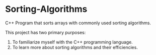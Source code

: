 Sorting-Algorithms
==================

C++ Program that sorts arrays with commonly used sorting algorithms.  

This project has two primary purposes:
1. To familiarize myself with the C++ programming language.
2. To learn more about sorting algorithms and their efficiencies.
